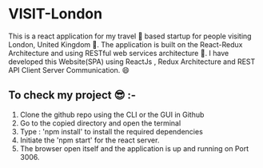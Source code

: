 # VISIT-London

This is a react application for my travel 🤠 based startup for people visiting London, United Kingdom 🌄. The application is built on the React-Redux Architecture and using RESTful web services architecture 📌. I have developed this Website(SPA) using ReactJs , Redux Architecture and REST API Client Server Communication. 😄

## To check my project 😎 :-

1. Clone the github repo using the CLI or the GUI in Github
2. Go to the copied directory and open the terminal
3. Type : 'npm install' to install the required dependencies
4. Initiate the 'npm start' for the react server.
5. The browser open itself and the application is up and running on Port 3006.
